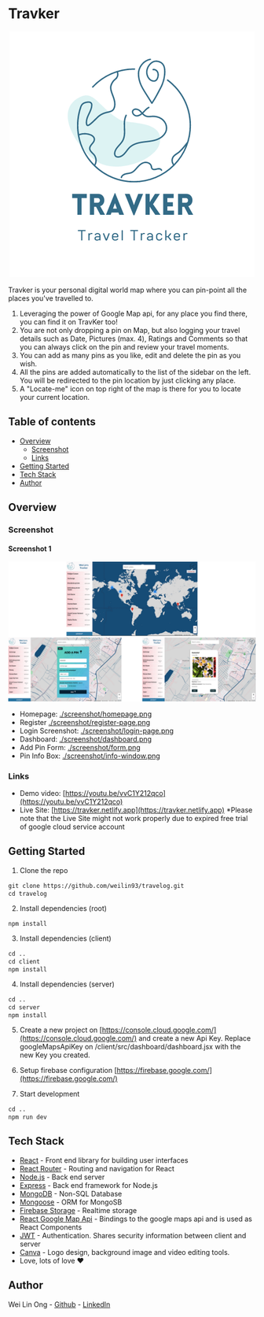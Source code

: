 # Travker

<p align="center">
  <img src="./screenshot/Travker-logo.png" />
</p>
Travker is your personal digital world map where you can pin-point all the places you've travelled to.

1. Leveraging the power of Google Map api, for any place you find there, you can find it on TravKer too!
2. You are not only dropping a pin on Map, but also logging your travel details such as Date, Pictures (max. 4), Ratings and Comments so that you can always click on the pin and review your travel moments.
3. You can add as many pins as you like, edit and delete the pin as you wish.
4. All the pins are added automatically to the list of the sidebar on the left. You will be redirected to the pin location by just clicking any place.
5. A "Locate-me" icon on top right of the map is there for you to locate your current location.

## Table of contents

- [Overview](#overview)
  - [Screenshot](#screenshot)
  - [Links](#links)
- [Getting Started](#getting-started)
- [Tech Stack](#tech-stack)
- [Author](#author)


## Overview

### Screenshot

#### Screenshot 1

![](./screenshot/screenshot-2.png)

- Homepage: [./screenshot/homepage.png](./screenshot/homepage.png)
- Register [./screenshot/register-page.png](./screenshot/register-page.png)
- Login Screenshot: [./screenshot/login-page.png](./screenshot/login-page.png)
- Dashboard: [./screenshot/dashboard.png](./screenshot/dashboard.png)
- Add Pin Form: [./screenshot/form.png](./screenshot/form.png)
- Pin Info Box: [./screenshot/info-window.png](./screenshot/info-window.png)

### Links

- Demo video: [https://youtu.be/vvC1Y212qco](https://youtu.be/vvC1Y212qco)
- Live Site: [https://travker.netlify.app](https://travker.netlify.app) 
*Please note that the Live Site might not work properly due to expired free trial of google cloud service account

## Getting Started

1. Clone the repo

```
git clone https://github.com/weilin93/travelog.git
cd travelog
```

2. Install dependencies (root)

```
npm install
```

3. Install dependencies (client)

```
cd ..
cd client
npm install
```

4. Install dependencies (server)

```
cd ..
cd server
npm install
```

5. Create a new project on [https://console.cloud.google.com/](https://console.cloud.google.com/) and create a new Api Key. Replace googleMapsApiKey on /client/src/dashboard/dashboard.jsx with the new Key you created.

6. Setup firebase configuration [https://firebase.google.com/](https://firebase.google.com/)

7. Start development

```
cd ..
npm run dev
```

## Tech Stack

- [React](https://reactjs.org/) - Front end library for building user interfaces
- [React Router](https://reactrouter.com/) - Routing and navigation for React
- [Node.js](https://nodejs.org/en/) - Back end server
- [Express](https://expressjs.com/) - Back end framework for Node.js
- [MongoDB](https://www.mongodb.com/) - Non-SQL Database
- [Mongoose](https://mongoosejs.com/) - ORM for MongoSB
- [Firebase Storage](https://firebase.google.com) - Realtime storage
- [React Google Map Api](https://www.npmjs.com/package/@react-google-maps/api) - Bindings to the google maps api and is used as React Components
- [JWT](https://jwt.io/) - Authentication. Shares security information between client and server
- [Canva](https://www.canva.com/) - Logo design, background image and video editing tools.
- Love, lots of love ♥


## Author

Wei Lin Ong - [Github](https://github.com/weilin93) - [LinkedIn](https://www.linkedin.com/in/ong-wei-lin/)


